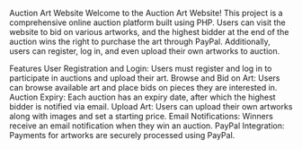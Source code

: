 Auction Art Website
Welcome to the Auction Art Website! This project is a comprehensive online auction platform built using PHP. Users can visit the website to bid on various artworks, and the highest bidder at the end of the auction wins the right to purchase the art through PayPal. Additionally, users can register, log in, and even upload their own artworks to auction.

Features
User Registration and Login: Users must register and log in to participate in auctions and upload their art.
Browse and Bid on Art: Users can browse available art and place bids on pieces they are interested in.
Auction Expiry: Each auction has an expiry date, after which the highest bidder is notified via email.
Upload Art: Users can upload their own artworks along with images and set a starting price.
Email Notifications: Winners receive an email notification when they win an auction.
PayPal Integration: Payments for artworks are securely processed using PayPal.
